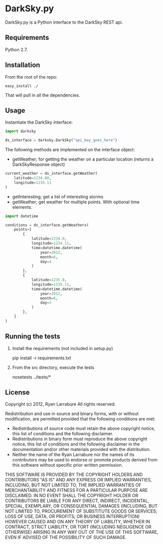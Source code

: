 # DarkSky.py

DarkSky.py is a Python interface to the DarkSky REST api.

## Requirements

Python 2.7.

## Installation

From the root of the repo:

    easy_install ./

That will pull in all the dependencies.


## Usage

Instantiate the DarkSky interface:

```python
import darksky

ds_interface = darksky.DarkSky("api_key_goes_here")
```

The following methods are implemented on the interface object:

- getWeather; for getting the weather on a particular location (returns a DarkSkyResponse object)

```python
current_weather = ds_interface.getWeather(
    latitude=1234.00,
    longitude=1235.11
)
```

- getInteresting; get a list of interesting storms
- getWeather; get weather for multiple points. With optional time elements.

```python
import datetime

conditions = ds_interface.getWeathers(
    points=[
        {
            latitude=1234.0,
            longitude=1234.11,
            time=datetime.datetime(
                year=2012,
                month=6,
                day=4
            )
        },
        {
            latitude=1235.0,
            longitude=1235.11,
            time=datetime.datetime(
                year=2012,
                month=6,
                day=3
            )
        },
    ]
)
```

## Running the tests

1. Install the requirements (not included in setup.py)

    pip install -r requirements.txt

2. From the src directory, execute the tests

    nosetests ../tests/*

## License

Copyright (c) 2012, Ryan Larrabure
All rights reserved.

Redistribution and use in source and binary forms, with or without modification, are permitted provided that the following conditions are met:

* Redistributions of source code must retain the above copyright notice, this list of conditions and the following disclaimer.
* Redistributions in binary form must reproduce the above copyright notice, this list of conditions and the following disclaimer in the documentation and/or other materials provided with the distribution.
* Neither the name of the Ryan Larrabure nor the names of its contributors may be used to endorse or promote products derived from this software without specific prior written permission.

THIS SOFTWARE IS PROVIDED BY THE COPYRIGHT HOLDERS AND CONTRIBUTORS "AS IS" AND ANY EXPRESS OR IMPLIED WARRANTIES, INCLUDING, BUT NOT LIMITED TO, THE IMPLIED WARRANTIES OF MERCHANTABILITY AND FITNESS FOR A PARTICULAR PURPOSE ARE DISCLAIMED. IN NO EVENT SHALL THE COPYRIGHT HOLDER OR CONTRIBUTORS BE LIABLE FOR ANY DIRECT, INDIRECT, INCIDENTAL, SPECIAL, EXEMPLARY, OR CONSEQUENTIAL DAMAGES (INCLUDING, BUT NOT LIMITED TO, PROCUREMENT OF SUBSTITUTE GOODS OR SERVICES; LOSS OF USE, DATA, OR PROFITS; OR BUSINESS INTERRUPTION) HOWEVER CAUSED AND ON ANY THEORY OF LIABILITY, WHETHER IN CONTRACT, STRICT LIABILITY, OR TORT (INCLUDING NEGLIGENCE OR OTHERWISE) ARISING IN ANY WAY OUT OF THE USE OF THIS SOFTWARE, EVEN IF ADVISED OF THE POSSIBILITY OF SUCH DAMAGE.

